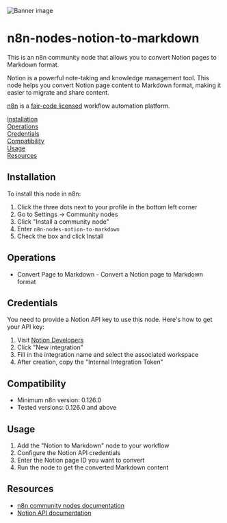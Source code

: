 ![Banner image](https://user-images.githubusercontent.com/10284570/173569848-c624317f-42b1-45a6-ab09-f0ea3c247648.png)

# n8n-nodes-notion-to-markdown

This is an n8n community node that allows you to convert Notion pages to Markdown format.

Notion is a powerful note-taking and knowledge management tool. This node helps you convert Notion page content to Markdown format, making it easier to migrate and share content.

[n8n](https://n8n.io/) is a [fair-code licensed](https://docs.n8n.io/reference/license/) workflow automation platform.

[Installation](#installation)  
[Operations](#operations)  
[Credentials](#credentials)  
[Compatibility](#compatibility)  
[Usage](#usage)  
[Resources](#resources)  

## Installation

To install this node in n8n:

1. Click the three dots next to your profile in the bottom left corner
2. Go to Settings -> Community nodes
3. Click "Install a community node"
4. Enter `n8n-nodes-notion-to-markdown`
5. Check the box and click Install

## Operations

* Convert Page to Markdown - Convert a Notion page to Markdown format

## Credentials

You need to provide a Notion API key to use this node. Here's how to get your API key:

1. Visit [Notion Developers](https://www.notion.so/my-integrations)
2. Click "New integration"
3. Fill in the integration name and select the associated workspace
4. After creation, copy the "Internal Integration Token"

## Compatibility

* Minimum n8n version: 0.126.0
* Tested versions: 0.126.0 and above

## Usage

1. Add the "Notion to Markdown" node to your workflow
2. Configure the Notion API credentials
3. Enter the Notion page ID you want to convert
4. Run the node to get the converted Markdown content

## Resources

* [n8n community nodes documentation](https://docs.n8n.io/integrations/community-nodes/)
* [Notion API documentation](https://developers.notion.com/reference)
